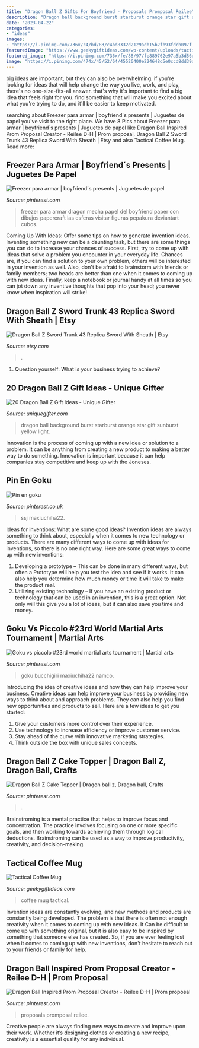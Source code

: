 ```yaml
---
title: "Dragon Ball Z Gifts For Boyfriend - Proposals Promposal Reilee"
description: "Dragon ball background burst starburst orange star gift sunburst yellow light"
date: "2023-04-22"
categories:
- "ideas"
images:
- "https://i.pinimg.com/736x/c4/bd/83/c4bd8332d2129adb15b2fb93fdcb097f.jpg"
featuredImage: "https://www.geekygiftideas.com/wp-content/uploads/tactical-coffee-mug-mallninjashit-1.jpg"
featured_image: "https://i.pinimg.com/736x/fe/88/97/fe889762e97a5b3d56d9b82ef7277f72--goku.jpg"
image: "https://i.pinimg.com/474x/45/52/64/45526400e224648d5e0ccd8dd39d35e0.jpg"
---
```



big ideas are important, but they can also be overwhelming. if you're looking for ideas that will help change the way you live, work, and play, there's no one-size-fits-all answer. that's why it's important to find a big idea that feels right for you. find something that will make you excited about what you're trying to do, and it'll be easier to keep motivated.

	

		
searching about Freezer para armar | boyfriend´s presents | Juguetes de papel you've visit to the right place. We have 8 Pics about Freezer para armar | boyfriend´s presents | Juguetes de papel like Dragon Ball Inspired Prom Proposal Creator - Reilee D-H | Prom proposal, Dragon Ball Z Sword Trunk 43 Replica Sword With Sheath | Etsy and also Tactical Coffee Mug. Read more:
		
    
## Freezer Para Armar | Boyfriend´s Presents | Juguetes De Papel

<img loading=lazy src="https://i.pinimg.com/originals/5b/d8/a7/5bd8a79f82f2fe2fc297ad7f73c81a14.jpg" onerror="this.onerror=null;this.src='https://tse4.mm.bing.net/th?id=OIP.ckJTQ37jta47HKb4eZURxAHaF3&amp;pid=15.1';" alt="Freezer para armar | boyfriend´s presents | Juguetes de papel">

_Source: pinterest.com_

>freezer para armar dragon mecha papel del boyfriend paper con dibujos papercraft las esferas visitar figuras pepakura deviantart cubos. 

	

Coming Up With Ideas: Offer some tips on how to generate invention ideas.
Inventing something new can be a daunting task, but there are some things you can do to increase your chances of success. First, try to come up with ideas that solve a problem you encounter in your everyday life. Chances are, if you can find a solution to your own problem, others will be interested in your invention as well. Also, don't be afraid to brainstorm with friends or family members; two heads are better than one when it comes to coming up with new ideas. Finally, keep a notebook or journal handy at all times so you can jot down any inventive thoughts that pop into your head; you never know when inspiration will strike!

    
## Dragon Ball Z Sword Trunk 43 Replica Sword With Sheath | Etsy

<img loading=lazy src="https://i.etsystatic.com/18287941/r/il/155791/2127253902/il_1588xN.2127253902_lnyv.jpg" onerror="this.onerror=null;this.src='https://tse3.mm.bing.net/th?id=OIP.p5nHMuVZJt61ij5KA-1N6gHaE7&amp;pid=15.1';" alt="Dragon Ball Z Sword Trunk 43 Replica Sword With Sheath | Etsy">

_Source: etsy.com_

>. 

	

1. Question yourself: What is your business trying to achieve? 

    
## 20 Dragon Ball Z Gift Ideas - Unique Gifter

<img loading=lazy src="http://uniquegifter.com/wp-content/uploads/2017/01/20_Fan-tastic_Dragon_Ball_Z_Gift_Ideas_1.png" onerror="this.onerror=null;this.src='https://tse4.mm.bing.net/th?id=OIP.TVnr3PsrxAwP9qDzlJHVaQHaD4&amp;pid=15.1';" alt="20 Dragon Ball Z Gift Ideas - Unique Gifter">

_Source: uniquegifter.com_

>dragon ball background burst starburst orange star gift sunburst yellow light. 

	

Innovation is the process of coming up with a new idea or solution to a problem. It can be anything from creating a new product to making a better way to do something. Innovation is important because it can help companies stay competitive and keep up with the Joneses.

    
## Pin En Goku

<img loading=lazy src="https://i.pinimg.com/736x/fe/88/97/fe889762e97a5b3d56d9b82ef7277f72--goku.jpg" onerror="this.onerror=null;this.src='https://tse4.mm.bing.net/th?id=OIP.g1djHJthNEz955mOeDxYkwHaJ4&amp;pid=15.1';" alt="Pin en goku">

_Source: pinterest.co.uk_

>ssj maxiuchiha22. 

	

Ideas for inventions: What are some good ideas?
Invention ideas are always something to think about, especially when it comes to new technology or products. There are many different ways to come up with ideas for inventions, so there is no one right way. Here are some great ways to come up with new inventions: 
1. Developing a prototype – This can be done in many different ways, but often a Prototype will help you test the idea and see if it works. It can also help you determine how much money or time it will take to make the product real. 
2. Utilizing existing technology – If you have an existing product or technology that can be used in an invention, this is a great option. Not only will this give you a lot of ideas, but it can also save you time and money. 

    
## Goku Vs Piccolo #23rd World Martial Arts Tournament | Martial Arts

<img loading=lazy src="https://i.pinimg.com/474x/45/52/64/45526400e224648d5e0ccd8dd39d35e0.jpg" onerror="this.onerror=null;this.src='https://tse2.mm.bing.net/th?id=OIP.IPiC1YjK-8JrTwk5xxTqdwAAAA&amp;pid=15.1';" alt="Goku vs piccolo #23rd world martial arts tournament | Martial arts">

_Source: pinterest.com_

>goku bucchigiri maxiuchiha22 namco. 

	

Introducing the idea of creative ideas and how they can help improve your business.
Creative ideas can help improve your business by providing new ways to think about and approach problems. They can also help you find new opportunities and products to sell. Here are a few ideas to get you started: 
1. Give your customers more control over their experience.
2. Use technology to increase efficiency or improve customer service.
3. Stay ahead of the curve with innovative marketing strategies.
4. Think outside the box with unique sales concepts.

    
## Dragon Ball Z Cake Topper | Dragon Ball Z, Dragon Ball, Crafts

<img loading=lazy src="https://i.pinimg.com/736x/c4/bd/83/c4bd8332d2129adb15b2fb93fdcb097f.jpg" onerror="this.onerror=null;this.src='https://tse3.mm.bing.net/th?id=OIP.z0x8g9U8K0t3fHZdzpuMlwHaJQ&amp;pid=15.1';" alt="Dragon Ball Z Cake Topper | Dragon ball z, Dragon ball, Crafts">

_Source: pinterest.com_

>. 

	

Brainstroming is a mental practice that helps to improve focus and concentration. The practice involves focusing on one or more specific goals, and then working towards achieving them through logical deductions. Brainstroming can be used as a way to improve productivity, creativity, and decision-making.

    
## Tactical Coffee Mug

<img loading=lazy src="https://www.geekygiftideas.com/wp-content/uploads/tactical-coffee-mug-mallninjashit-1.jpg" onerror="this.onerror=null;this.src='https://tse3.mm.bing.net/th?id=OIP.I2HHogYbAm-az_Iw4_Ro3AHaHa&amp;pid=15.1';" alt="Tactical Coffee Mug">

_Source: geekygiftideas.com_

>coffee mug tactical. 

	

Invention ideas are constantly evolving, and new methods and products are constantly being developed. The problem is that there is often not enough creativity when it comes to coming up with new ideas. It Can be difficult to come up with something original, but it is also easy to be inspired by something that someone else has created. So, if you are ever feeling lost when it comes to coming up with new inventions, don't hesitate to reach out to your friends or family for help.

    
## Dragon Ball Inspired Prom Proposal Creator - Reilee D-H | Prom Proposal

<img loading=lazy src="https://i.pinimg.com/originals/54/75/91/5475912df098f12c790628234f67cc83.jpg" onerror="this.onerror=null;this.src='https://tse2.mm.bing.net/th?id=OIP.utPji03ZmGFp9ZUdiAgGsAHaGS&amp;pid=15.1';" alt="Dragon Ball Inspired Prom Proposal Creator - Reilee D-H | Prom proposal">

_Source: pinterest.com_

>proposals promposal reilee. 

	

Creative people are always finding new ways to create and improve upon their work. Whether it’s designing clothes or creating a new recipe, creativity is a essential quality for any individual.


